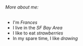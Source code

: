 ###### More about *me:*
   * I'm *Frances*
   * I live in the *SF Bay Area*
   * I like to eat *strawberries*
   * In my spare time, I like *drawing*
